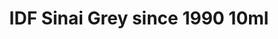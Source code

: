 ---
layout: product
title: "IDF Sinai Grey since 1990  10ml"
price: "330" 
desc: "Acrylic Laquer 10mL"
img_path: "/assets/img/RC094.webp"
brand: "AK "
available: true
special_offer: false
new: false
soon: false
cat: "020000"
subcat: "020200"
subsubcat: "020201"
sifra: "RC094"
popular: false
spec: false
---